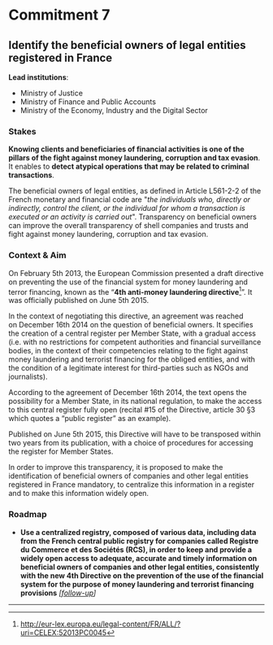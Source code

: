 # Commitment 7

## Identify the beneficial owners of legal entities registered in France

**Lead institutions**:
- Ministry of Justice
- Ministry of Finance and Public Accounts
- Ministry of the Economy, Industry and the Digital Sector

### Stakes

**Knowing clients and beneficiaries of financial activities is one of the pillars of the fight against money laundering, corruption and tax evasion**. It enables to **detect atypical operations that may be related to criminal transactions**.

The beneficial owners of legal entities, as defined in Article L561-2-2 of the French monetary and financial code are "_the individuals who, directly or indirectly, control the client, or the individual for whom a transaction is executed or an activity is carried out_". Transparency on beneficial owners can improve the overall transparency of shell companies and trusts and fight against money laundering, corruption and tax evasion.

### Context & Aim

On February 5th 2013, the European Commission presented a draft directive on preventing the use of the financial system for money laundering and terror financing, known as the “**4th anti-money laundering directive**[^1]”. It was officially published on June 5th 2015.

In the context of negotiating this directive, an agreement was reached on December 16th 2014 on the question of beneficial owners. It specifies the creation of a central register per Member State, with a gradual access (i.e. with no restrictions for competent authorities and financial surveillance bodies, in the context of their competencies relating to the fight against money laundering and terrorist financing for the obliged entities, and with the condition of a legitimate interest for third-parties such as NGOs and journalists).

According to the agreement of December 16th 2014, the text opens the possibility for a Member State, in its national regulation, to make the access to this central register fully open (recital #15 of the Directive, article 30 §3 which quotes a “public register” as an example).

Published on June 5th 2015, this Directive will have to be transposed within two years from its publication, with a choice of procedures for accessing the register for Member States.

In order to improve this transparency, it is proposed to make the identification of beneficial owners of companies and other legal entities registered in France mandatory, to centralize this information in a register and to make this information widely open.

### Roadmap

- **Use a centralized registry, composed of various data, including data from the French central public registry for companies called Registre du Commerce et des Sociétés (RCS), in order to keep and provide a widely open access to adequate, accurate and timely information on beneficial owners of companies and other legal entities, consistently with the new 4th Directive on the prevention of the use of the financial system for the purpose of money laundering and terrorist financing provisions**
      _[[follow-up](https://git.framasoft.org/etalab/suivi/issues/81)]_
----

[^1]: http://eur-lex.europa.eu/legal-content/FR/ALL/?uri=CELEX:52013PC0045
